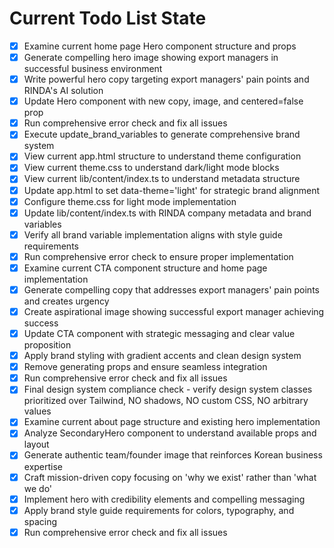 <!-- DO NOT EDIT - Managed by todo_list tool -->
<!-- Updated: 2025-09-25T15:25:32.736Z -->

# Current Todo List State

- [x] Examine current home page Hero component structure and props
- [x] Generate compelling hero image showing export managers in successful business environment
- [x] Write powerful hero copy targeting export managers' pain points and RINDA's AI solution
- [x] Update Hero component with new copy, image, and centered=false prop
- [x] Run comprehensive error check and fix all issues
- [x] Execute update_brand_variables to generate comprehensive brand system
- [x] View current app.html structure to understand theme configuration
- [x] View current theme.css to understand dark/light mode blocks
- [x] View current lib/content/index.ts to understand metadata structure
- [x] Update app.html to set data-theme='light' for strategic brand alignment
- [x] Configure theme.css for light mode implementation
- [x] Update lib/content/index.ts with RINDA company metadata and brand variables
- [x] Verify all brand variable implementation aligns with style guide requirements
- [x] Run comprehensive error check to ensure proper implementation
- [x] Examine current CTA component structure and home page implementation
- [x] Generate compelling copy that addresses export managers' pain points and creates urgency
- [x] Create aspirational image showing successful export manager achieving success
- [x] Update CTA component with strategic messaging and clear value proposition
- [x] Apply brand styling with gradient accents and clean design system
- [x] Remove generating props and ensure seamless integration
- [x] Run comprehensive error check and fix all issues
- [x] Final design system compliance check - verify design system classes prioritized over Tailwind, NO shadows, NO custom CSS, NO arbitrary values
- [x] Examine current about page structure and existing hero implementation
- [x] Analyze SecondaryHero component to understand available props and layout
- [x] Generate authentic team/founder image that reinforces Korean business expertise
- [x] Craft mission-driven copy focusing on 'why we exist' rather than 'what we do'
- [x] Implement hero with credibility elements and compelling messaging
- [x] Apply brand style guide requirements for colors, typography, and spacing
- [x] Run comprehensive error check and fix all issues
